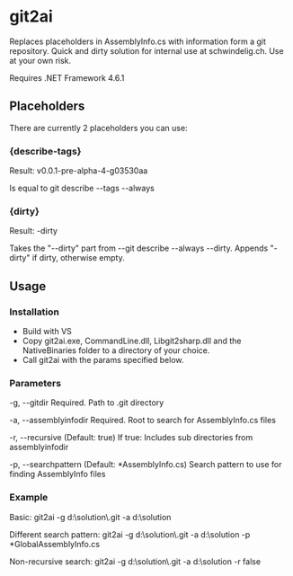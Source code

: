 # git2ai
Replaces placeholders in AssemblyInfo.cs with information form a git repository. Quick and dirty solution for internal use at schwindelig.ch. Use at your own risk.

Requires .NET Framework 4.6.1

## Placeholders
There are currently 2 placeholders you can use:

### {describe-tags}
Result: v0.0.1-pre-alpha-4-g03530aa

Is equal to git describe --tags --always

### {dirty}
Result: -dirty

Takes the "--dirty" part from --git describe --always --dirty. Appends "-dirty" if dirty, otherwise empty.

## Usage
### Installation
- Build with VS
- Copy git2ai.exe, CommandLine.dll, Libgit2sharp.dll and the NativeBinaries folder to a directory of your choice.
- Call git2ai with the params specified below.

### Parameters
 -g, --gitdir             Required. Path to .git directory

  -a, --assemblyinfodir    Required. Root to search for AssemblyInfo.cs files

  -r, --recursive          (Default: true) If true: Includes sub directories
                           from assemblyinfodir

  -p, --searchpattern      (Default: *AssemblyInfo.cs) Search pattern to use
                           for finding AssemblyInfo files
  
### Example
Basic: git2ai -g d:\solution\\.git -a d:\solution

Different search pattern: git2ai -g d:\solution\\.git -a d:\solution -p *GlobalAssemblyInfo.cs
 
Non-recursive search: git2ai -g d:\solution\\.git -a d:\solution -r false
